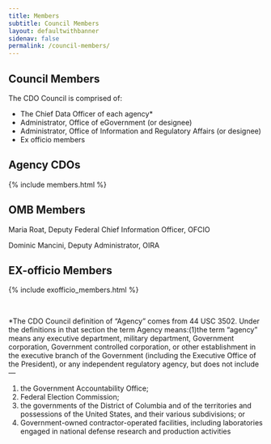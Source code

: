 ```yaml
---
title: Members
subtitle: Council Members
layout: defaultwithbanner
sidenav: false
permalink: /council-members/
---
```


## Council Members
The CDO Council is comprised of:
* The Chief Data Officer of each agency*
* Administrator, Office of eGovernment (or designee) 
* Administrator, Office of Information and Regulatory Affairs (or designee)
* Ex officio members


## Agency CDOs
{% include members.html %}

## OMB Members
Maria Roat, Deputy Federal Chief Information Officer, OFCIO

Dominic Mancini, Deputy Administrator, OIRA

## EX-officio Members
{% include exofficio_members.html %}

&nbsp;

*The CDO Council definition of “Agency” comes from 44 USC 3502.  Under the definitions in that section the term Agency means:(1)the term “agency” means any executive department, military department, Government corporation, Government controlled corporation, or other establishment in the executive branch of the Government (including the Executive Office of the President), or any independent regulatory agency, but does not include—


<ol class="ol-upperCase">
  <li>the Government Accountability Office;</li>
  <li>Federal Election Commission;</li>
  <li>the governments of the District of Columbia and of the territories and possessions of the United States, and their various subdivisions; or</li>
  <li>Government-owned contractor-operated facilities, including laboratories engaged in national defense research and production activities</li>
</ol>
